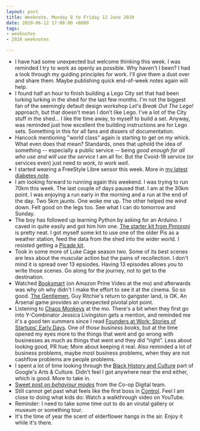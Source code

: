 ```yaml
---
layout: post
title: Weeknote, Monday 8 to Friday 12 June 2020
date: 2020-06-12 17:00:00 +0000
tags:
- weeknotes
- 2020 weeknotes

---
```

* I have had some unexpected but welcome thinking this week. I was reminded I try to work as openly as possible. Why haven't I been? I had a look through my guiding principles for work. I'll give them a dust over and share them. Maybe publishing quick end-of-week notes again will help.
* I found half an hour to finish building a Lego City set that had been lurking lurking in the shed for the last few months. I'm not the biggest fan of the seemingly default design workshop _Let's Break Out The Lego!_ approach, but that doesn't mean I don't like Lego. I've a lot of the City stuff in the shed... I like the time away, to myself to build a set. Anyway, was reminded just how excellent the building instructions are for Lego sets. Something in this for all fans and dissers of documentation.
* Hancock mentioning "world class" again is starting to get on my whick. What even does that mean? Standards, ones that uphold the idea of something -- especially a public service -- being _good enough for all who use and will use the service_ I am all for. But the Cvoid-19 service (or services even) just need _to work_, _to work well_.
* I started wearing a FreeStyle Libre sensor this week. More in [my latest diabetes note](https://www.ermlikeyeah.com/diabetes-notes-number-7/).
* I am looking forward to running again this weekend. I was trying to run 70km this week. The last couple of days paused that. I am at the 30km point. I was enjoying a run early in the morning and a run at the end of the day. Two 5km jaunts. One woke me up. The other helped me wind down. Felt good on the legs too. See what I can do tomorrow and Sunday. 
* The boy has followed up learning Python by asking for an Arduino. I caved in quite easily and got him him one. [The starter kit from Pimoroni](https://shop.pimoroni.com/products/arduino-starter-kit-1) is pretty neat. I got myself some kit to use one of the older Pis as a weather station, feed the data from the shed into the wider world. I resisted getting a [Picade kit](https://shop.pimoroni.com/products/picade-console).
* Took in some more of Luke Cage season two. Some of its best scenes are less about the muscular action but the pains of recollection. I don't mind it is spread over 13 epsiodes. Having 13 episodes allows you to write those scenes. Go along for the journey, not to get to the destination. 
* Watched [Booksmart](https://www.imdb.com/title/tt1489887/) (on Amazon Prine Video at the mo) and afterwards was why oh why didn't I make the effort to see it at the cinema. So so good. [The Gentlemen](https://www.imdb.com/title/tt8367814/), Guy Ritchie's return to gangster land, is OK. An Arsenal game provides an unexpected pivotal plot point.
* Listening to [Chaos Monkeys](https://www.goodreads.com/book/show/28259132-chaos-monkeys) at the mo. There's a bit when they first go into Y-Combinator Jessica Livingston gets a mention, and reminded me it's a good ten summers since I read [Founders at Work: Stories of Startups' Early Days](https://www.goodreads.com/book/show/98233.Founders_at_Work). One of _those business books_, but at the time opened my eyes more to the things that went and go wrong with businesses as much as things that went and they did “right”. Less about looking good, PR hue; More about keeping it real. Also reminded a lot of business problems, maybe most business problems, when they are not cashflow problems are people problems.
* I spent a lot of time looking through the [Black History and Culture](https://artsandculture.google.com/project/black-history-and-culture) part of Google's Arts &amp; Culture. Didn't feel I got anywhere near the end either, which is good. More to take in.
* [Sweet post on _behaviour modes_](https://digitalblog.coop.co.uk/2020/06/08/were-using-behaviour-modes-to-keep-users-at-the-centre-of-decisions/) from the Co-op Digital team.
* Still cannot get past what feels like the first boss in [Control](https://en.wikipedia.org/wiki/Control_(video_game)). Feel I am close to doing what kids do: Watch a walkthrough video on YouTube.
* Reminder: I need to take some time out to do an virutal gallery or museum or something tour.
* It's the time of year the scent of elderflower hangs in the air. Enjoy it while it's there.